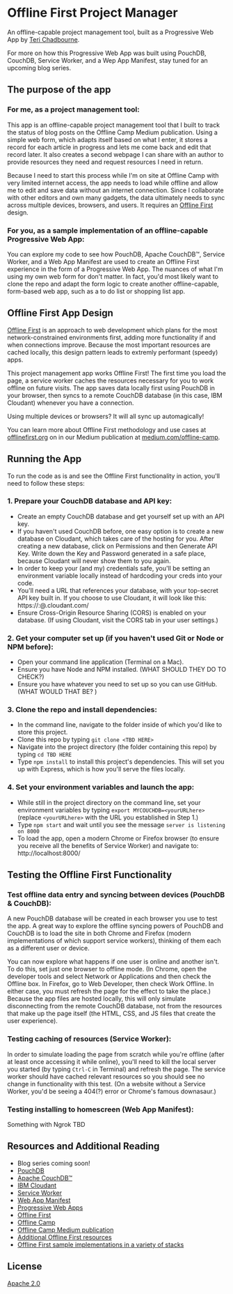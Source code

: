 
# Offline First Project Manager
An offline-capable project management tool, built as a Progressive Web App by [Teri Chadbourne](https://github.com/terichadbourne).

For more on how this Progressive Web App was built using PouchDB, CouchDB, Service Worker, and a Wep App Manifest, stay tuned for an upcoming blog series. 

## The purpose of the app

### For me, as a project management tool:
This app is an offline-capable project management tool that I built to track the status of blog posts on the Offline Camp Medium publication. Using a simple web form, which adapts itself based on what I enter, it stores a record for each article in progress and lets me come back and edit that record later. It also creates a second webpage I can share with an author to provide resources they need and request resources I need in return. 

Because I need to start this process while I'm on site at Offline Camp with very limited internet access, the app needs to load while offline and allow me to edit and save data without an internet connection. Since I collaborate with other editors and own many gadgets, the data ultimately needs to sync across multiple devices, browsers, and users. It requires an [Offline First](http://offlinefirst.org) design.  

### For you, as a sample implementation of an offline-capable Progressive Web App:
You can explore my code to see how PouchDB, Apache CouchDB™, Service Worker, and a Web App Manifest are used to create an Offline First experience in the form of a Progressive Web App. The nuances of what I'm using my own web form for don't matter. In fact, you'd most likely want to clone the repo and adapt the form logic to create another offline-capable, form-based web app, such as a to do list or shopping list app. 


## Offline First App Design

[Offline First](http://offlinefirst.org) is an approach to web development which plans for the most network-constrained environments first, adding
more functionality if and when connections improve. Because the most important resources are cached locally, this design pattern leads to extremly performant (speedy) apps.

This project management app works Offline First! The first time you load the page, a service worker caches the resources necessary for you to work offline on future visits. The app saves data locally first using PouchDB in your browser, then syncs to a remote CouchDB database (in this case, IBM Cloudant) whenever you have a connection. 

Using multiple devices or browsers? It will all sync up automagically!

You can learn more about Offline First methodology and use cases at [offlinefirst.org](http://offlinefirst.org) on in our Medium publication
at [medium.com/offline-camp](http://medium.com/offline-camp).


## Running the App

To run the code as is and see the Offline First functionality in action, you'll need to follow these steps: 

### 1. Prepare your CouchDB database and API key:
- Create an empty CouchDB database and get yourself set up with an API key. 
- If you haven't used CouchDB before, one easy option is to create a new database on Cloudant, which takes care of the hosting for you. After creating a new database, click on Permissions and then Generate API Key. Write down the Key and Password generated in a safe place, because Cloudant will never show them to you again. 
- In order to keep your (and my) credentials safe, you'll be setting an environment variable locally instead of hardcoding your creds into your code.
- You'll need a URL that references your database, with your top-secret API key built in. If you choose to use Cloudant, it will look like this: https://<KEY>:<PASSWORD>@<USERNAME>.cloudant.com/<DATABASE>
- Ensure Cross-Origin Resource Sharing (CORS) is enabled on your database. (If using Cloudant, visit the CORS tab in your user settings.)

### 2. Get your computer set up (if you haven't used Git or Node or NPM before): 
- Open your command line application (Terminal on a Mac).
- Ensure you have Node and NPM installed. (WHAT SHOULD THEY DO TO CHECK?)
- Ensure you have whatever you need to set up so you can use GitHub. (WHAT WOULD THAT BE? )

### 3. Clone the repo and install dependencies:
- In the command line, navigate to the folder inside of which you'd like to store this project. 
- Clone this repo by typing `git clone <TBD HERE>`
- Navigate into the project directory (the folder containing this repo) by typing `cd TBD HERE` 
- Type `npm install` to install this project's dependencies. This will set you up with Express, which is how you'll serve the files locally.

### 4. Set your environment variables and launch the app:
- While still in the project directory on the command line, set your environment variables by typing `export MYCOUCHDB=<yourURLhere>` (replace `<yourURLhere>` with the URL you established in Step 1.)
- Type `npm start` and wait until you see the message `server is listening on 8000`
- To load the app, open a modern Chrome or Firefox browser (to ensure you receive all the benefits of Service Worker) and navigate to: http://localhost:8000/


## Testing the Offline First Functionality

### Test offline data entry and syncing between devices (PouchDB & CouchDB): 
A new PouchDB database will be created in each browser you use to test the app. A great way to explore the offline syncing powers of PouchDB and CouchDB
is to load the site in both Chrome and Firefox (modern implementations of which support service workers), thinking of them each as a different user or device. 

You can now explore what happens if one user is online and another isn't. To do this, set just one browser to offline mode. (In Chrome, open the developer tools and select Network or Applications and then check the Offline box. In Firefox, go to Web Developer, then check Work Offline. In either case, you must refresh the page for the effect to take the place.) Because the app files are hosted locally, this will only simulate disconnecting from the remote CouchDB database, not from the resources that make up the page itself (the HTML, CSS, and JS files that create the user experience).

### Testing caching of resources (Service Worker): 
In order to simulate loading the page from scratch while you're offline (after at least once accessing it while online), you'll need to kill the local server you started (by typing `Ctrl-C` in Terminal) and refresh the page. The
service worker should have cached relevant resources so you should see no change in functionality with this test. (On a website without a Service Worker, you'd be seeing a 404(?) error or Chrome's famous downasaur.)

### Testing installing to homescreen (Web App Manifest): 
Something with Ngrok TBD


## Resources and Additional Reading 
- Blog series coming soon!
- [PouchDB](https://pouchdb.com/) 
- [Apache CouchDB™](http://couchdb.apache.org/)
- [IBM Cloudant](https://www.ibm.com/cloud/cloudant)
- [Service Worker](https://developers.google.com/web/fundamentals/primers/service-workers/)
- [Web App Manifest](https://developers.google.com/web/fundamentals/web-app-manifest/)
- [Progressive Web Apps](https://developers.google.com/web/progressive-web-apps/)
- [Offline First](http://offlinefirst.org/)
- [Offline Camp](http://offlinefirst.org/camp/)
- [Offline Camp Medium publication](https://medium.com/offline-camp)
- [Additional Offline First resources](https://medium.com/offline-camp/offline-first-resources-2acc5836e9d4)
- [Offline First sample implementations in a variety of stacks](https://ibm-watson-data-lab.github.io/shopping-list/)

## License
[Apache 2.0](LICENSE)
